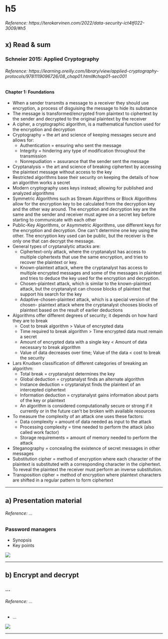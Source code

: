 <h1> h5 </h1>
<h6> Reference: https://terokarvinen.com/2022/data-security-ict4tf022-3009/#h5 </h6>

<h2> x) Read & sum</h2>

<h3> Schneier 2015: Applied Cryptography </h3>
<h6> Reference: https://learning.oreilly.com/library/view/applied-cryptography-protocols/9781119096726/08_chap01.html#chap01-sec001 </h6>

<p>
<h4> Chapter 1: Foundations </h4>

  - When a sender transmits a message to a receiver they should use encryption, a process of disguising the message to hide its substance
  - The message is transformed/encrypted from plaintext to ciphertext by the sender and decrypted to the original plaintext by the receiver
  - A cipher, a cryptographic algorithm, is a mathematical function used for the encryption and decryption
  - Cryptography = the art and science of keeping messages secure and allows for:
    - Authentication = ensuring who sent the message
    - Integrity = hindering any type of modification throughout the transmission
    - Nonrepudiation = assurance that the sender sent the message
  - Cryptanalysis = the art and science of breaking ciphertext by accessing the plaintext message without access to the key
  - Restricted algorithms base their security on keeping the details of how an algorithm works a secret
  - Modern cryptography uses keys instead; allowing for published and analyzed algorithms
  - Symmetric Algorithms such as Stream Algorithms or Block Algorithms allow for the encryption key to be calculated from the decryption key and the other way around. The encryption and decryption key are the same and the sender and receiver must agree on a secret key before starting to communicate with each other
  - Public-Key Algorithms, or Asymmetric Algorithms, use different keys for the encryption and decryption. One can't determine one key using the other. The encryption key used can be public, but the receiver is the only one that can decrypt the message.
  - General types of cryptanalytic attacks are:
    - Ciphertext-only attack, where the cryptanalyst has access to multiple ciphertexts that use the same encryption, and tries to recover the plaintext or key.
    - Known-plaintext attack, where the cryptanalyst has access to multiple encrypted messages and some of the messages in plaintext and tries to deduce the key used for the encryption and decryption.
    - Chosen-plaintext attack, which is similar to the known-plaintext attack, but the cryptanalyst can choose blocks of plaintext that support his search for the key
    - Adaptive-chosen-plaintext attack, which is a special version of the chosen-   plaintext attack where the cryptanalyst chooses blocks of plaintext based on the result of earlier deductions
  - Algorithms offer different degrees of security; it depends on how hard they are to break
    - Cost to break algorithm > Value of encrypted data
    - Time required to break algorithm > Time encrypted data must remain a secret
    - Amount of encrypted data with a single key < Amount of data necessary to break algorithm
    - Value of data decreases over time; Value of the data < cost to break the security
  - Lars Knudsen classification of different categories of breaking an algorithm:
    - Total break = cryptanalyst determines the key
    - Global deduction = cryptanalyst finds an alternate algorithm
    - Instance deduction = cryptanalyst finds the plaintext of an intercepted ciphertext
    - Information deduction = cryptanalyst gains information about parts of the key or plaintext
    - An algorithm is considered computationally secure or strong if it currently or in the future can't be broken with available resources
  - To measure the complexity of an attack one uses these factors:
    - Data complexity = amount of data needed as input to the attack
    - Processing complexity = time needed to perform the attack (also called work factor)
    - Storage requirements = amount of memory needed to perform the attack
  - Steganography = concealing the existence of secret messages in other messages
  - Substitution cipher = method of encryption where each character of the plaintext is substituted with a corresponding character in the ciphertext. To reveal the plaintext the receiver must perform an inverse substitution.
  - Transposition cipher = method of encryption where plaintext characters are shifted in a regular pattern to form ciphertext

</p>

<hr>

<h2> a) Presentation material </h2>
<h6> Reference: ...</h6>
<h3> Password managers</h3>

<p>
  
  - Synopsis
  - Key points
  
</p>

![](images/h5/...PNG)

<hr>

<h2> b) Encrypt and decrypt </h2>

<h3> ... </h3>
<h6> Reference: ...</h6>

<p>
  
  - ...
  
![](images/h5/...PNG)
</p>

<hr>
